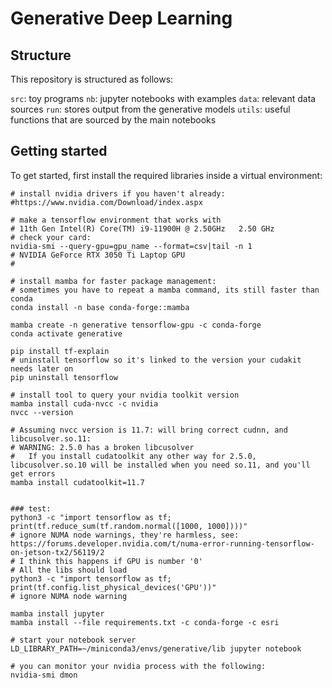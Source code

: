# Generative Deep Learning

## Structure

This repository is structured as follows:

`src`: toy programs
`nb`:  jupyter notebooks with examples
`data`:  relevant data sources 
`run`:  stores output from the generative models 
`utils`:  useful functions that are sourced by the main notebooks

## Getting started

To get started, first install the required libraries inside a virtual environment:

```
# install nvidia drivers if you haven't already:
#https://www.nvidia.com/Download/index.aspx

# make a tensorflow environment that works with
# 11th Gen Intel(R) Core(TM) i9-11900H @ 2.50GHz   2.50 GHz
# check your card:
nvidia-smi --query-gpu=gpu_name --format=csv|tail -n 1
# NVIDIA GeForce RTX 3050 Ti Laptop GPU
#

# install mamba for faster package management:
# sometimes you have to repeat a mamba command, its still faster than conda
conda install -n base conda-forge::mamba

mamba create -n generative tensorflow-gpu -c conda-forge
conda activate generative

pip install tf-explain
# uninstall tensorflow so it's linked to the version your cudakit needs later on
pip uninstall tensorflow

# install tool to query your nvidia toolkit version
mamba install cuda-nvcc -c nvidia
nvcc --version

# Assuming nvcc version is 11.7: will bring correct cudnn, and libcusolver.so.11:
# WARNING: 2.5.0 has a broken libcusolver
#   If you install cudatoolkit any other way for 2.5.0, libcusolver.so.10 will be installed when you need so.11, and you'll get errors
mamba install cudatoolkit=11.7 


### test:
python3 -c "import tensorflow as tf; print(tf.reduce_sum(tf.random.normal([1000, 1000])))"
# ignore NUMA node warnings, they're harmless, see: https://forums.developer.nvidia.com/t/numa-error-running-tensorflow-on-jetson-tx2/56119/2
# I think this happens if GPU is number '0'
# All the libs should load
python3 -c "import tensorflow as tf; print(tf.config.list_physical_devices('GPU'))"
# ignore NUMA node warning

mamba install jupyter
mamba install --file requirements.txt -c conda-forge -c esri

# start your notebook server
LD_LIBRARY_PATH=~/miniconda3/envs/generative/lib jupyter notebook

# you can monitor your nvidia process with the following:
nvidia-smi dmon
 
```
 



